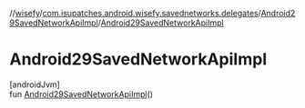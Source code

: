 //[wisefy](../../../index.md)/[com.isupatches.android.wisefy.savednetworks.delegates](../index.md)/[Android29SavedNetworkApiImpl](index.md)/[Android29SavedNetworkApiImpl](-android29-saved-network-api-impl.md)

# Android29SavedNetworkApiImpl

[androidJvm]\
fun [Android29SavedNetworkApiImpl](-android29-saved-network-api-impl.md)()
